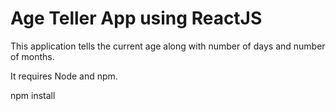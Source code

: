 # Age Teller App using ReactJS

This application tells the current age along with number of days and number of months.

It requires Node and npm.

npm install
